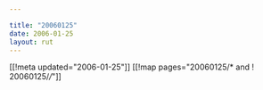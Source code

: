 ```yaml
---

title: "20060125"
date: 2006-01-25
layout: rut
---
```


[[!meta updated="2006-01-25"]]
[[!map pages="20060125/* and ! 20060125/*/*"]]
